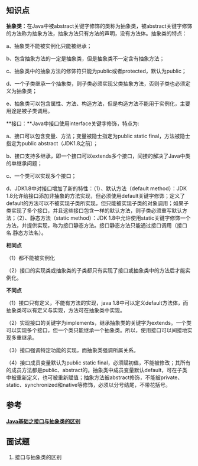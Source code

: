 ## 知识点

**抽象类**：在Java中被abstract关键字修饰的类称为抽象类，被abstract关键字修饰的方法称为抽象方法，抽象方法只有方法的声明，没有方法体。抽象类的特点：

a、抽象类不能被实例化只能被继承；

b、包含抽象方法的一定是抽象类，但是抽象类不一定含有抽象方法；

c、抽象类中的抽象方法的修饰符只能为public或者protected，默认为public；

d、一个子类继承一个抽象类，则子类必须实现父类抽象方法，否则子类也必须定义为抽象类；

e、抽象类可以包含属性、方法、构造方法，但是构造方法不能用于实例化，主要用途是被子类调用。

**接口：**Java中接口使用interface关键字修饰，特点为:

a、接口可以包含变量、方法；变量被隐士指定为public static final，方法被隐士指定为public abstract（JDK1.8之前）；

b、接口支持多继承，即一个接口可以extends多个接口，间接的解决了Java中类的单继承问题；

c、一个类可以实现多个接口；

d、JDK1.8中对接口增加了新的特性：（1）、默认方法（default method）：JDK 1.8允许给接口添加非抽象的方法实现，但必须使用default关键字修饰；定义了default的方法可以不被实现子类所实现，但只能被实现子类的对象调用；如果子类实现了多个接口，并且这些接口包含一样的默认方法，则子类必须重写默认方法；（2）、静态方法（static method）：JDK 1.8中允许使用static关键字修饰一个方法，并提供实现，称为接口静态方法。接口静态方法只能通过接口调用（接口名.静态方法名）。



**相同点**

（1）都不能被实例化 

（2）接口的实现类或抽象类的子类都只有实现了接口或抽象类中的方法后才能实例化。

**不同点**

（1）接口只有定义，不能有方法的实现，java 1.8中可以定义default方法体，而抽象类可以有定义与实现，方法可在抽象类中实现。

（2）实现接口的关键字为implements，继承抽象类的关键字为extends。一个类可以实现多个接口，但一个类只能继承一个抽象类。所以，使用接口可以间接地实现多重继承。

（3）接口强调特定功能的实现，而抽象类强调所属关系。

（4）接口成员变量默认为public static final，必须赋初值，不能被修改；其所有的成员方法都是public、abstract的。抽象类中成员变量默认default，可在子类中被重新定义，也可被重新赋值；抽象方法被abstract修饰，不能被private、static、synchronized和native等修饰，必须以分号结尾，不带花括号。



## 参考

#### [Java基础之接口与抽象类的区别](https://zhuanlan.zhihu.com/p/94770324)



## 面试题

1. 接口与抽象类的区别
